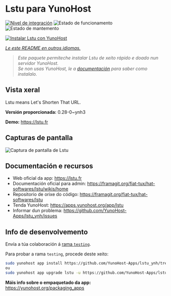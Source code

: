 <!--
NOTA: Este README foi creado automáticamente por <https://github.com/YunoHost/apps/tree/master/tools/readme_generator>
NON debe editarse manualmente.
-->

# Lstu para YunoHost

[![Nivel de integración](https://apps.yunohost.org/badge/integration/lstu)](https://ci-apps.yunohost.org/ci/apps/lstu/)
![Estado de funcionamento](https://apps.yunohost.org/badge/state/lstu)
![Estado de mantemento](https://apps.yunohost.org/badge/maintained/lstu)

[![Instalar Lstu con YunoHost](https://install-app.yunohost.org/install-with-yunohost.svg)](https://install-app.yunohost.org/?app=lstu)

*[Le este README en outros idiomas.](./ALL_README.md)*

> *Este paquete permíteche instalar Lstu de xeito rápido e doado nun servidor YunoHost.*  
> *Se non usas YunoHost, le a [documentación](https://yunohost.org/install) para saber como instalalo.*

## Vista xeral

Lstu means Let's Shorten That URL.


**Versión proporcionada:** 0.28-0~ynh3

**Demo:** <https://lstu.fr>

## Capturas de pantalla

![Captura de pantalla de Lstu](./doc/screenshots/LSTU_screenshot.png)

## Documentación e recursos

- Web oficial da app: <https://lstu.fr>
- Documentación oficial para admin: <https://framagit.org/fiat-tux/hat-softwares/lstu/wikis/home>
- Repositorio de orixe do código: <https://framagit.org/fiat-tux/hat-softwares/lstu>
- Tenda YunoHost: <https://apps.yunohost.org/app/lstu>
- Informar dun problema: <https://github.com/YunoHost-Apps/lstu_ynh/issues>

## Info de desenvolvemento

Envía a túa colaboración á [rama `testing`](https://github.com/YunoHost-Apps/lstu_ynh/tree/testing).

Para probar a rama `testing`, procede deste xeito:

```bash
sudo yunohost app install https://github.com/YunoHost-Apps/lstu_ynh/tree/testing --debug
ou
sudo yunohost app upgrade lstu -u https://github.com/YunoHost-Apps/lstu_ynh/tree/testing --debug
```

**Máis info sobre o empaquetado da app:** <https://yunohost.org/packaging_apps>
